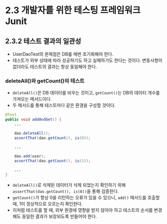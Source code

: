 # 2.3 개발자를 위한 테스팅 프레임워크 Junit

## 2.3.2 테스트 결과의 일관성

- UserDaoTest의 문제점은 DB를 매번 초기화해야 한다.
- 테스트가 외부 상태에 따라 성공하기도 하고 실패하기도 한다는 것이다. 변동사항이 없더라도 테스트의 결과는 항상 동일해야 한다.

### deleteAll()와 getCount()의 테스트

- `deleteAll()`은 DB 데이터를 비우는 것이고, `getCount()`는 DB의 데이터 개수를 가져오는 메서드이다.
- 두 메서드를 통해 테스트마다 같은 환경을 구성할 것이다.

```java
@Test
public void addAndGet() {
	...

	dao.deleteAll();
	assertThat(dao.getCount(), is(0));

	...
	
	dao.add(user);
	assertThat(dao.getCount(), is(1));

	...
}
```

- `deleteAll()`로 삭제된 데이터가 삭제 되었는지 확인하기 위해 `assertThat(dao.getCount(), is(0))`을 통해 검증한다.
- `getCount()`가 항상 0을 리턴하는 오류가 있을 수 있으니, `add()` 메서드를 호출할 때, 1이 정상적으로 오르는지 확인한다.
- 이처럼 테스트를 할 때, 외부 환경에 영향을 받지 않아야 하고 테스트의 순서를 변경해도 동일한 결과가 보장되도록 만들어야 한다.
